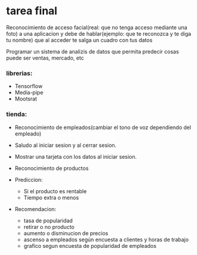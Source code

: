 # tarea final
Reconocimiento de acceso facial(real: que no tenga acceso mediante una foto) a una aplicacion y debe de hablar(ejemplo: que te reconozca y te diga tu nombre)
que al acceder te salga un cuadro con tus datos

Programar un sistema de analizis de datos que permita predecir cosas
puede ser ventas, mercado, etc
### librerias:
- Tensorflow
- Media-pipe
- Mootsrat

### tienda:
- Reconocimiento de empleados(cambiar el tono de voz dependiendo del empleado)
- Saludo al iniciar sesion y al cerrar sesion.
- Mostrar una tarjeta con los datos al iniciar sesion.
- Reconocimiento de productos
- Prediccion: 
    - Si el producto es rentable
    - Tiempo extra o menos

- Recomendacion:
    - tasa de popularidad
    - retirar o no producto
    - aumento o disminucion de precios
    - ascenso a empleados según encuesta a clientes y horas de trabajo
    - grafico segun encuesta de popularidad de empleados



